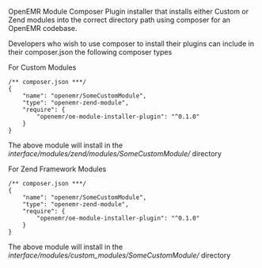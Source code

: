 OpenEMR Module Composer Plugin installer that installs either Custom or Zend modules into the correct directory path using composer for an OpenEMR codebase.

Developers who wish to use composer to install their plugins can include in their composer.json the following composer types

For Custom Modules

```
/** composer.json ***/
{
    "name": "openemr/SomeCustomModule",
    "type": "openemr-zend-module",
    "require": {
        "openemr/oe-module-installer-plugin": "^0.1.0"
    }
}
```
The above module will install in the *interface/modules/zend/modules/SomeCustomModule/* directory

For Zend Framework Modules

```
/** composer.json ***/
{
    "name": "openemr/SomeCustomModule",
    "type": "openemr-zend-module",
    "require": {
        "openemr/oe-module-installer-plugin": "^0.1.0"
    }
}
```
The above module will install in the *interface/modules/custom_modules/SomeCustomModule/* directory
